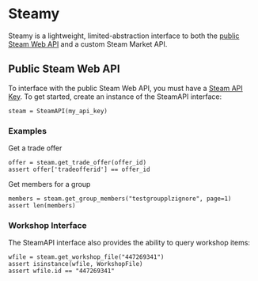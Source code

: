 # Steamy
Steamy is a lightweight, limited-abstraction interface to both the [public Steam Web API](https://developer.valvesoftware.com/wiki/Steam_Web_API) and a custom Steam Market API.

## Public Steam Web API
To interface with the public Steam Web API, you must have a [Steam API Key](https://steamcommunity.com/dev/apikey). To get started, create an instance of the SteamAPI interface:

```
steam = SteamAPI(my_api_key)
```

### Examples

Get a trade offer
```
offer = steam.get_trade_offer(offer_id)
assert offer['tradeofferid'] == offer_id
```

Get members for a group
```
members = steam.get_group_members("testgroupplzignore", page=1)
assert len(members)
```

### Workshop Interface
The SteamAPI interface also provides the ability to query workshop items:

```
wfile = steam.get_workshop_file("447269341")
assert isinstance(wfile, WorkshopFile)
assert wfile.id == "447269341"
```

